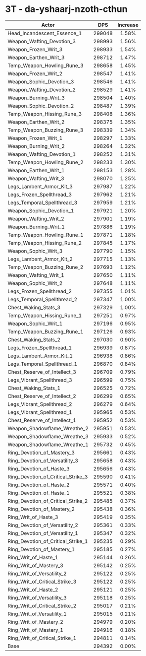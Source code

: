 # 3T - da-yshaarj-nzoth-cthun
| Actor | DPS | Increase |
|---|:---:|:---:|
|Head_Incandescent_Essence_1|299048|1.58%|
|Weapon_Wafting_Devotion_3|298993|1.56%|
|Weapon_Frozen_Writ_3|298933|1.54%|
|Weapon_Earthen_Writ_3|298712|1.47%|
|Temp_Weapon_Howling_Rune_3|298658|1.45%|
|Weapon_Frozen_Writ_2|298547|1.41%|
|Weapon_Sophic_Devotion_3|298546|1.41%|
|Weapon_Wafting_Devotion_2|298529|1.41%|
|Weapon_Burning_Writ_3|298504|1.40%|
|Weapon_Sophic_Devotion_2|298487|1.39%|
|Temp_Weapon_Hissing_Rune_3|298408|1.36%|
|Weapon_Earthen_Writ_2|298375|1.35%|
|Temp_Weapon_Buzzing_Rune_3|298339|1.34%|
|Weapon_Frozen_Writ_1|298297|1.33%|
|Weapon_Burning_Writ_2|298264|1.32%|
|Weapon_Wafting_Devotion_1|298252|1.31%|
|Temp_Weapon_Howling_Rune_2|298233|1.30%|
|Weapon_Earthen_Writ_1|298153|1.28%|
|Weapon_Wafting_Writ_3|298070|1.25%|
|Legs_Lambent_Armor_Kit_3|297987|1.22%|
|Legs_Frozen_Spellthread_3|297962|1.21%|
|Legs_Temporal_Spellthread_3|297959|1.21%|
|Weapon_Sophic_Devotion_1|297921|1.20%|
|Weapon_Wafting_Writ_2|297901|1.19%|
|Weapon_Burning_Writ_1|297886|1.19%|
|Temp_Weapon_Howling_Rune_1|297871|1.18%|
|Temp_Weapon_Hissing_Rune_2|297845|1.17%|
|Weapon_Sophic_Writ_3|297790|1.15%|
|Legs_Lambent_Armor_Kit_2|297715|1.13%|
|Temp_Weapon_Buzzing_Rune_2|297693|1.12%|
|Weapon_Wafting_Writ_1|297650|1.11%|
|Weapon_Sophic_Writ_2|297648|1.11%|
|Legs_Frozen_Spellthread_2|297355|1.01%|
|Legs_Temporal_Spellthread_2|297347|1.00%|
|Chest_Waking_Stats_3|297329|1.00%|
|Temp_Weapon_Hissing_Rune_1|297251|0.97%|
|Weapon_Sophic_Writ_1|297196|0.95%|
|Temp_Weapon_Buzzing_Rune_1|297126|0.93%|
|Chest_Waking_Stats_2|297030|0.90%|
|Legs_Frozen_Spellthread_1|296939|0.87%|
|Legs_Lambent_Armor_Kit_1|296938|0.86%|
|Legs_Temporal_Spellthread_1|296870|0.84%|
|Chest_Reserve_of_Intellect_3|296709|0.79%|
|Legs_Vibrant_Spellthread_3|296599|0.75%|
|Chest_Waking_Stats_1|296525|0.72%|
|Chest_Reserve_of_Intellect_2|296299|0.65%|
|Legs_Vibrant_Spellthread_2|296279|0.64%|
|Legs_Vibrant_Spellthread_1|295965|0.53%|
|Chest_Reserve_of_Intellect_1|295952|0.53%|
|Weapon_Shadowflame_Wreathe_2|295951|0.53%|
|Weapon_Shadowflame_Wreathe_3|295933|0.52%|
|Weapon_Shadowflame_Wreathe_1|295732|0.45%|
|Ring_Devotion_of_Mastery_3|295661|0.43%|
|Ring_Devotion_of_Versatility_3|295658|0.43%|
|Ring_Devotion_of_Haste_3|295656|0.43%|
|Ring_Devotion_of_Critical_Strike_3|295590|0.41%|
|Ring_Devotion_of_Haste_2|295571|0.40%|
|Ring_Devotion_of_Haste_1|295521|0.38%|
|Ring_Devotion_of_Critical_Strike_2|295485|0.37%|
|Ring_Devotion_of_Mastery_2|295438|0.36%|
|Ring_Writ_of_Haste_3|295419|0.35%|
|Ring_Devotion_of_Versatility_2|295361|0.33%|
|Ring_Devotion_of_Versatility_1|295347|0.32%|
|Ring_Devotion_of_Critical_Strike_1|295235|0.29%|
|Ring_Devotion_of_Mastery_1|295185|0.27%|
|Ring_Writ_of_Haste_1|295144|0.26%|
|Ring_Writ_of_Mastery_3|295142|0.25%|
|Ring_Writ_of_Versatility_2|295122|0.25%|
|Ring_Writ_of_Critical_Strike_3|295122|0.25%|
|Ring_Writ_of_Haste_2|295121|0.25%|
|Ring_Writ_of_Versatility_3|295118|0.25%|
|Ring_Writ_of_Critical_Strike_2|295017|0.21%|
|Ring_Writ_of_Versatility_1|295015|0.21%|
|Ring_Writ_of_Mastery_2|294979|0.20%|
|Ring_Writ_of_Mastery_1|294916|0.18%|
|Ring_Writ_of_Critical_Strike_1|294811|0.14%|
|Base|294392|0.00%|
